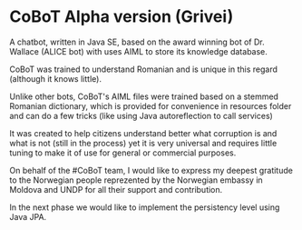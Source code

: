 # CoBoT Alpha version (Grivei)

A chatbot, written in Java SE, based on the award winning bot of Dr. Wallace (ALICE bot) with uses AIML to store its knowledge database.

CoBoT was trained to understand Romanian and is unique in this regard (although it knows little).

Unlike other bots, CoBoT's AIML files were trained based on a stemmed Romanian dictionary, which is provided for convenience in resources folder and can do a few tricks (like using Java autoreflection to call services)

It was created to help citizens understand better what corruption is and what is not (still in the process) yet it is very universal and requires little tuning to make it of use for general or commercial purposes. 

On behalf of the #CoBoT team, I would like to express my deepest gratitude to the Norwegian people reprezented by the Norwegian embassy in Moldova and UNDP for all their support and contribution. 

In the next phase we would like to implement the persistency level using Java JPA.
